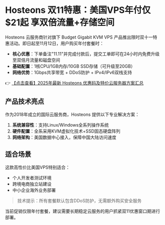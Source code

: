 # Hosteons 双11特惠：美国VPS年付仅$21起 享双倍流量+存储空间

Hosteons 云服务商针对旗下 Budget Gigabit KVM VPS 产品推出限时双十一特惠活动。即日起至11月12日，用户购买年付套餐时：

- **核心优惠**：下单备注"11.11"并完成付款后，提交工单即可在24小时内免费升级至双倍月流量和磁盘空间
- **基础配置**：1核CPU/1GB内存/10GB SSD存储（可升级至20GB）
- **网络优势**：1Gbps共享带宽 + DDoS防护 + IPv4/IPv6双栈支持

👉 [【点击查看】2025年最新 Hosteons 优惠码及特价云服务器方案汇总](https://bit.ly/hosteons)

## 产品技术亮点

作为2018年成立的国际云服务商，Hosteons 提供以下专业解决方案：

1. **系统兼容性**：支持Linux/Windows全系列操作系统
2. **硬件配置**：全系采用KVM虚拟化技术+SSD固态硬盘阵列
3. **网络架构**：美国数据中心接入，保障中国大陆访问速度

## 适合场景

这款高性价比美国VPS特别适合：
- 个人开发者测试环境
- 跨境电商独立站建设
- 中小企业海外业务部署

> 技术提示：所有套餐默认包含DDoS防护，无需额外购买安全服务

当前促销仅限年付套餐，建议需要长期稳定云服务的用户抓紧双11优惠窗口期进行部署。